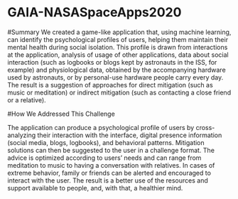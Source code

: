 # GAIA-NASASpaceApps2020

#Summary
We created a game-like application that, using machine learning, can identify the psychological profiles of users, helping them maintain their mental health during social isolation. This profile is drawn from interactions at the application, analysis of usage of other applications, data about social interaction (such as logbooks or blogs kept by astronauts in the ISS, for example) and physiological data, obtained by the accompanying hardware used by astronauts, or by personal-use hardware people carry every day. The result is a suggestion of approaches for direct mitigation (such as music or meditation) or indirect mitigation (such as contacting a close friend or a relative).

#How We Addressed This Challenge

The application can produce a psychological profile of users by cross-analyzing their interaction with the interface, digital presence information (social media, blogs, logbooks), and behavioral patterns. Mitigation solutions can then be suggested to the user in a challenge format. The advice is optimized according to users’ needs and can range from meditation to music to having a conversation with relatives. In cases of extreme behavior, family or friends can be alerted and encouraged to interact with the user. The result is a better use of the resources and support available to people, and, with that, a healthier mind.
